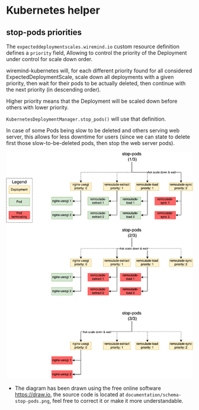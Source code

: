 # Kubernetes helper

## stop-pods priorities

The `expecteddeploymentscales.wiremind.io` custom resource definition defines a `priority` field,
Allowing to control the priority of the Deployment under control for scale down order.

wiremind-kubernetes will, for each different priority found for all considered ExpectedDeploymentScale,
scale down all deployments with a given priority, then wait for their pods to be actually deleted,
then continue with the next priority (in descending order).

Higher priority means that the Deployment will be scaled down before others with lower priority.

`KubernetesDeploymentManager.stop_pods()` will use that definition.

In case of some Pods being slow to be deleted and others serving web server, this allows for less downtime for users (since we can state to delete first those slow-to-be-deleted pods, then stop the web server pods).

![alt text](documentation/schema-stop-pods.png)

- The diagram has been drawn using the free online software https://draw.io, the
source code is located at `documentation/schema-stop-pods.png`, feel free
to correct it or make it more understandable.
